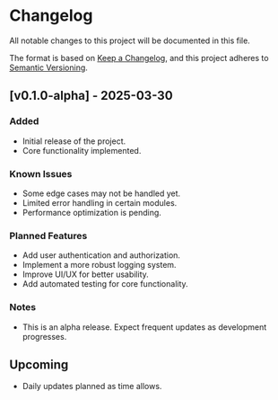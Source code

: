 # Changelog

All notable changes to this project will be documented in this file.

The format is based on [Keep a Changelog](https://keepachangelog.com/en/1.0.0/),
and this project adheres to [Semantic Versioning](https://semver.org/spec/v2.0.0.html).

## [v0.1.0-alpha] - 2025-03-30
### Added
- Initial release of the project.
- Core functionality implemented.

### Known Issues
- Some edge cases may not be handled yet.
- Limited error handling in certain modules.
- Performance optimization is pending.

### Planned Features
- Add user authentication and authorization.
- Implement a more robust logging system.
- Improve UI/UX for better usability.
- Add automated testing for core functionality.

### Notes
- This is an alpha release. Expect frequent updates as development progresses.

## Upcoming
- Daily updates planned as time allows.